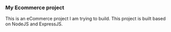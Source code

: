 ### My Ecommerce project

This is an eCommerce project I am trying to build. This project is built based on NodeJS and ExpressJS.
